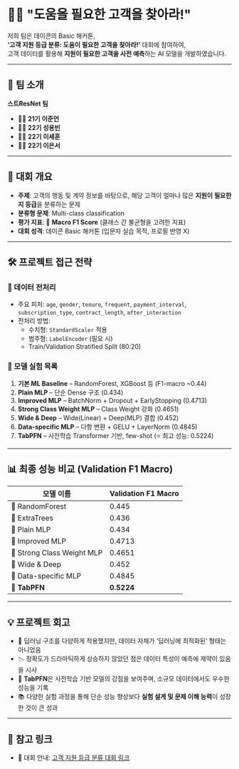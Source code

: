 # 🙋‍♂️ "도움을 필요한 고객을 찾아라!"

저희 팀은 데이콘의 Basic 해커톤,  
**‘고객 지원 등급 분류: 도움이 필요한 고객을 찾아라!’** 대회에 참여하여,  
고객 데이터를 활용해 **지원이 필요한 고객을 사전 예측**하는 AI 모델을 개발하였습니다.

---

## 👥 팀 소개
**스트ResNet 팀**

- 🧑‍💻 **21기 이준언**
- 👨‍💻 **22기 성용빈**
- 👨‍💻 **22기 이세훈**
- 👩‍💻 **22기 이은서**

---

## 📌 대회 개요
- **주제**: 고객의 행동 및 계약 정보를 바탕으로, 해당 고객이 얼마나 많은 **지원이 필요한지 등급**을 분류하는 문제
- **분류형 문제**: Multi-class classification  
- **평가 지표**: 🎯 **Macro F1 Score** (클래스 간 불균형을 고려한 지표)
- **대회 성격**: 데이콘 Basic 해커톤 (입문자 실습 목적, 프로필 반영 X)

---

## 🛠 프로젝트 접근 전략

### 🔎 데이터 전처리
- 주요 피처: `age`, `gender`, `tenure`, `frequent`, `payment_interval`, `subscription_type`, `contract_length`, `after_interaction`
- 전처리 방법:
  - 수치형: `StandardScaler` 적용
  - 범주형: `LabelEncoder` (필요 시)
  - Train/Validation Stratified Split (80:20)

### 🤖 모델 실험 목록
1. **기본 ML Baseline** – RandomForest, XGBoost 등 (F1-macro ~0.44)  
2. **Plain MLP** – 단순 Dense 구조 (0.434)  
3. **Improved MLP** – BatchNorm + Dropout + EarlyStopping (0.4713)  
4. **Strong Class Weight MLP** – Class Weight 강화 (0.4651)  
5. **Wide & Deep** – Wide(Linear) + Deep(MLP) 결합 (0.452)  
6. **Data-specific MLP** – 다항 변환 + GELU + LayerNorm (0.4845)  
7. **TabPFN** – 사전학습 Transformer 기반, few-shot (⭐ 최고 성능: 0.5224)  

---

## 📊 최종 성능 비교 (Validation F1 Macro)

| 모델 이름                 | Validation F1 Macro |
|--------------------------|---------------------|
| 🌲 RandomForest          | 0.445               |
| 🌲 ExtraTrees            | 0.436               |
| 🔹 Plain MLP             | 0.434               |
| 🔹 Improved MLP          | 0.4713              |
| 🔹 Strong Class Weight MLP | 0.4651            |
| 🔹 Wide & Deep           | 0.452               |
| 🔹 Data-specific MLP     | 0.4845              |
| 🚀 **TabPFN**            | **0.5224**          |

---

## 💡 프로젝트 회고
- 🤔 딥러닝 구조를 다양하게 적용했지만, 데이터 자체가 ‘딥러닝에 최적화된’ 형태는 아니었음  
- 📉 정확도가 드라마틱하게 상승하지 않았던 점은 데이터 특성이 예측에 제약이 있음을 시사  
- 🚀 **TabPFN**은 사전학습 기반 모델의 강점을 보여주며, 소규모 데이터에서도 우수한 성능을 기록  
- 📚 다양한 실험 과정을 통해 단순 성능 향상보다 **실험 설계 및 문제 이해 능력**이 성장한 것이 큰 성과  

---

## 🔗 참고 링크
- 📄 대회 안내: [고객 지원 등급 분류 대회 링크](https://dacon.io/competitions/official/236562/overview/description)
